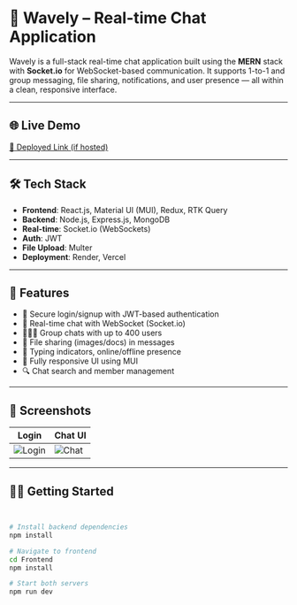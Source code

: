 # 💬 Wavely – Real-time Chat Application

Wavely is a full-stack real-time chat application built using the **MERN** stack with **Socket.io** for WebSocket-based communication. It supports 1-to-1 and group messaging, file sharing, notifications, and user presence — all within a clean, responsive interface.

---

## 🌐 Live Demo
[🔗 Deployed Link (if hosted)](https://chatapp-frontend-coral.vercel.app/)

---

## 🛠 Tech Stack

- **Frontend**: React.js, Material UI (MUI), Redux, RTK Query  
- **Backend**: Node.js, Express.js, MongoDB  
- **Real-time**: Socket.io (WebSockets)  
- **Auth**: JWT  
- **File Upload**: Multer  
- **Deployment**: Render, Vercel  

---

## 🚀 Features

- 🔐 Secure login/signup with JWT-based authentication  
- 💬 Real-time chat with WebSocket (Socket.io)  
- 🧑‍🤝‍🧑 Group chats with up to 400 users  
- 📁 File sharing (images/docs) in messages  
- 📢 Typing indicators, online/offline presence  
- 📱 Fully responsive UI using MUI  
- 🔍 Chat search and member management  

---

## 📸 Screenshots

| Login | Chat UI |
|-------|---------|
| ![Login](./Screenshots/login.jpeg) | ![Chat](./Screenshots/chat.jpeg) |


---

## 🧑‍💻 Getting Started

```bash


# Install backend dependencies
npm install

# Navigate to frontend
cd Frontend
npm install

# Start both servers
npm run dev
